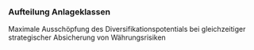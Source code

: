 ### Aufteilung Anlageklassen

Maximale Ausschöpfung des Diversifikationspotentials bei gleichzeitiger strategischer Absicherung von Währungsrisiken